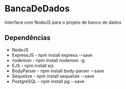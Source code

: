 # BancaDeDados
 Interface com NodeJS para o projeto de banco de dados
 
 ## Dependências
 
 <ul>
 <li>NodeJS</li>
 <li>ExpressJS - npm install express --save</li>
 <li>nodemon - npm install nodemon -g</li>
 <li>EJS - npm install ejs</li>
 <li>BodyParser - npm install body-parser --save</li>
 <li>Sequelize - npm install sequelize --save</li>
 <li>PostgreSQL - npm install pg --save</li>
 </ul>
